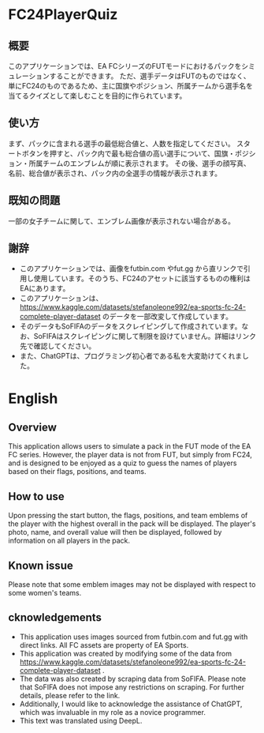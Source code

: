 # FC24PlayerQuiz
## 概要
このアプリケーションでは、EA FCシリーズのFUTモードにおけるパックをシミュレーションすることができます。
ただ、選手データはFUTのものではなく、単にFC24のものであるため、主に国旗やポジション、所属チームから選手名を当てるクイズとして楽しむことを目的に作られています。

## 使い方
まず、パックに含まれる選手の最低総合値と、人数を指定してください。
スタートボタンを押すと、パック内で最も総合値の高い選手について、国旗・ポジション・所属チームのエンブレムが順に表示されます。
その後、選手の顔写真、名前、総合値が表示され、パック内の全選手の情報が表示されます。

## 既知の問題
一部の女子チームに関して、エンブレム画像が表示されない場合がある。

## 謝辞
* このアプリケーションでは、画像をfutbin.com やfut.gg から直リンクで引用し使用しています。そのうち、FC24のアセットに該当するものの権利はEAにあります。
* このアプリケーションは、https://www.kaggle.com/datasets/stefanoleone992/ea-sports-fc-24-complete-player-dataset のデータを一部改変して作成しています。
* そのデータもSoFIFAのデータをスクレイピングして作成されています。なお、SoFIFAはスクレイピングに関して制限を設けていません。詳細はリンク先で確認してください。
* また、ChatGPTは、プログラミング初心者である私を大変助けてくれました。

# English

## Overview
This application allows users to simulate a pack in the FUT mode of the EA FC series. However, the player data is not from FUT, but simply from FC24, and is designed to be enjoyed as a quiz to guess the names of players based on their flags, positions, and teams.

## How to use
Upon pressing the start button, the flags, positions, and team emblems of the player with the highest overall in the pack will be displayed. The player's photo, name, and overall value will then be displayed, followed by information on all players in the pack.

## Known issue
Please note that some emblem images may not be displayed with respect to some women's teams.

## cknowledgements
* This application uses images sourced from futbin.com and fut.gg with direct links. All FC assets are property of EA Sports.
* This application was created by modifying some of the data from https://www.kaggle.com/datasets/stefanoleone992/ea-sports-fc-24-complete-player-dataset .
* The data was also created by scraping data from SoFIFA. Please note that SoFIFA does not impose any restrictions on scraping. For further details, please refer to the link.
* Additionally, I would like to acknowledge the assistance of ChatGPT, which was invaluable in my role as a novice programmer.
* This text was translated using DeepL.
